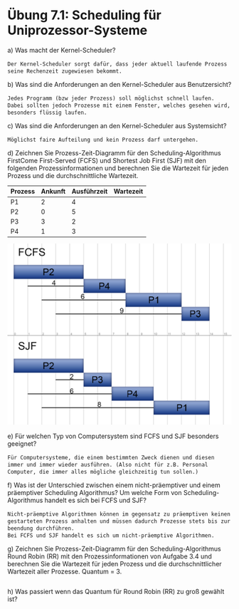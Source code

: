 # Übung 7.1: Scheduling für Uniprozessor-Systeme

a) Was macht der Kernel-Scheduler?
```
Der Kernel-Scheduler sorgt dafür, dass jeder aktuell laufende Prozess seine Rechenzeit zugewiesen bekommt.
```

b) Was sind die Anforderungen an den Kernel-Scheduler aus Benutzersicht?
```
Jedes Programm (bzw jeder Prozess) soll möglichst schnell laufen.
Dabei sollten jedoch Prozesse mit einem Fenster, welches gesehen wird, besonders flüssig laufen.
```
c) Was sind die Anforderungen an den Kernel-Scheduler aus Systemsicht?
```
Möglichst faire Aufteilung und kein Prozess darf untergehen.
```

d) Zeichnen Sie Prozess-Zeit-Diagramm für den Scheduling-Algorithmus FirstCome First-Served (FCFS) und Shortest Job First (SJF) mit den folgenden Prozessinformationen und berechnen Sie die Wartezeit für jeden Prozess und die
durchschnittliche Wartezeit.

| Prozess | Ankunft | Ausführzeit | Wartezeit |
| --- | --- | --- | --- |
| P1 | 2 | 4 | |
| P2 | 0 | 5 | |
| P3 | 3 | 2 | |
| P4 | 1 | 3 | |

![image1](UEBUNG7d.jpg "Image with FCFS vs SJF graphically")


e) Für welchen Typ von Computersystem sind FCFS und SJF besonders geeignet?
```
Für Computersysteme, die einem bestimmten Zweck dienen und diesen immer und immer wieder ausführen. (Also nicht für z.B. Personal Computer, die immer alles mögliche gleichzeitig tun sollen.)
```

f) Was ist der Unterschied zwischen einem nicht-präemptiver und einem präemptiver Scheduling Algorithmus? Um welche Form von Scheduling-Algorithmus
handelt es sich bei FCFS und SJF?
```
Nicht-präemptive Algorithmen können im gegensatz zu präemptiven keinen gestarteten Prozess anhalten und müssen dadurch Prozesse stets bis zur beendung durchführen.
Bei FCFS und SJF handelt es sich um nicht-präemptive Algorithmen.
```

g) Zeichnen Sie Prozess-Zeit-Diagramm für den Scheduling-Algorithmus Round
Robin (RR) mit den Prozessinformationen von Aufgabe 3.4 und berechnen
Sie die Wartezeit für jeden Prozess und die durchschnittlicher Wartezeit aller Prozesse. Quantum = 3.
```
```

h) Was passiert wenn das Quantum für Round Robin (RR) zu groß gewählt ist?
```
```
